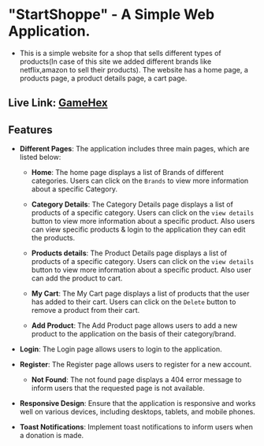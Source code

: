 # "StartShoppe" - A Simple Web Application.

- This is a simple website for a shop that sells different types of products(In case of this site we added different brands like netflix,amazon to sell their products). The website has a home page, a products page, a product details page, a cart page.

## Live Link: [GameHex](https://65240da1ec6a7c0587350943--dapper-squirrel-35f717.netlify.app/)

## Features

- **Different Pages**: The application includes three main pages, which are listed below:

  - **Home**: The home page displays a list of Brands of different categories. Users can click on the `Brands` to view more information about a specific Category.

  - **Category Details**: The Category Details page displays a list of products of a specific category. Users can click on the `view details` button to view more information about a specific product. Also users can view specific products & login to the application they can edit the products.

  - **Products details**: The Product Details page displays a list of products of a specific category. Users can click on the `view details` button to view more information about a specific product. Also user can add the product to cart.

  - **My Cart**: The My Cart page displays a list of products that the user has added to their cart. Users can click on the `Delete` button to remove a product from their cart.

  - **Add Product**: The Add Product page allows users to add a new product to the application on the basis of their category/brand.

- **Login**: The Login page allows users to login to the application.

- **Register**: The Register page allows users to register for a new account.

  - **Not Found**: The not found page displays a 404 error message to inform users that the requested page is not available.

- **Responsive Design**: Ensure that the application is responsive and works well on various devices, including desktops, tablets, and mobile phones.

- **Toast Notifications**: Implement toast notifications to inform users when a donation is made.
